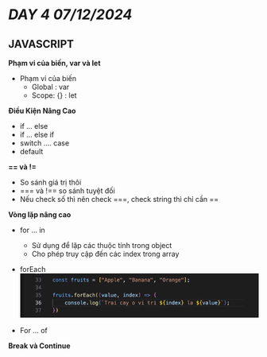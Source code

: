 # ***DAY 4 07/12/2024***


## **JAVASCRIPT**

**Phạm vi của biến, var và let**

- Phạm vi của biến 
    - Global : var
    - Scope: {} : let


**Điều Kiện Nâng Cao**
- if ... else
- if ... else if 
- switch .... case
- default

**== và !=**
- So sánh giá trị thôi
- === và !== so sánh tuyệt đối
- Nếu check số thì nên check ===, check string thì chỉ cần ==


**Vòng lặp nâng cao**
- for ... in 
    - Sử dụng để lặp các thuộc tính trong object
    - Cho phép truy cập đến các index trong array

- forEach
     ![forEachCode](image.png)

- For ... of


**Break và Continue**


